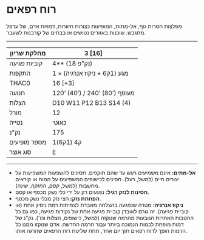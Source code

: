 # רוח רפאים

מפלצות חסרות גוף, אל-מתות, המופיעות כצורות חיוורות, דמויות אדם, של ערפל מתגבש. שוכנות באזורים נטושים או בבתים של קורבנות לשעבר.

------

| מחלקת שריון     | 3 [16]                         |
| ---------------- | ------------------------------ |
| קוביות פגיעה     | 4** (18 נק"פ)                  |
| התקפות          | 1 × מגע (1ק6 + ניקוז אנרגיה)   |
| THAC0            | 16 [+3]                        |
| תנועה           | 120’ (40’) / 240’ (80’) מעופף  |
| הצלות           | D10 W11 P12 B13 S14 (4)        |
| מורל            | 12                             |
| נטייה           | כאוטי                          |
| נק"נ            | 175                            |
| מספר מופיעים    | 1ק4 (1ק6)                      |
| סוג אוצר        | E                              |

------

- **אל-מתים:** אינם משמיעים רעש עד שהם תוקפים. חסינים להשפעות המשפיעות על יצורים חיים (למשל, רעל). חסינים לכישופים המשפיעים על המוח או קוראים מחשבות (למשל, *קסם*, *החזקה*, *שינה*).
- **חסינות לנזק רגיל:** נפגעים רק על ידי כלי נשק מכסף או קסם.
- **הפחתת נזק:** חצי נזק מכלי נשק מכסף.
- **ניקוז אנרגיה:** מטרה שנפגעה בהצלחה מאבדת לצמיתות רמת ניסיון אחת (או קוביית פגיעה). זה גורם לאובדן קוביית פגיעה אחת של נקודות פגיעה, כמו גם כל ההטבות האחרות הנובעות מהרמה שנוקזה (למשל, כישופים, הצלות וכו'). נק"נ של דמות מופחת לכמות הנמוכה ביותר עבור הרמה החדשה. אדם שנוקזו ממנו כל הרמות הופך לרוח רפאים תוך יום אחד, תחת שליטת רוח הרפאים שהרגה אותו.